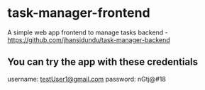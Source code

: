 # task-manager-frontend
A simple web app frontend to manage tasks
backend - https://github.com/jhansidundu/task-manager-backend

## You can try the app with these credentials
username: testUser1@gmail.com
password: nGtj@#18
